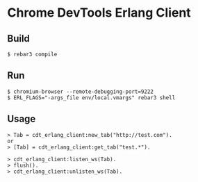 Chrome DevTools Erlang Client
=====

Build
-----

    $ rebar3 compile

Run
-----
    $ chromium-browser --remote-debugging-port=9222
    $ ERL_FLAGS="-args_file env/local.vmargs" rebar3 shell
    
Usage
-----
    > Tab = cdt_erlang_client:new_tab("http://test.com").
    or
    > [Tab] = cdt_erlang_client:get_tab("test.*").
    
    > cdt_erlang_client:listen_ws(Tab).
    > flush().
    > cdt_erlang_client:unlisten_ws(Tab).
